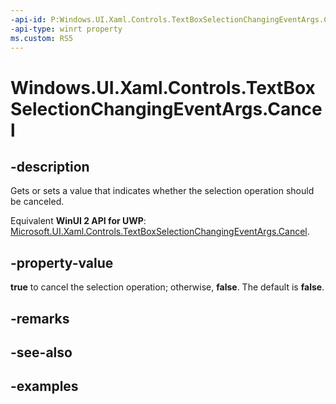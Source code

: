 ```yaml
---
-api-id: P:Windows.UI.Xaml.Controls.TextBoxSelectionChangingEventArgs.Cancel
-api-type: winrt property
ms.custom: RS5
---
```


<!-- Property syntax.
public bool Cancel { get;  set; }
-->

# Windows.UI.Xaml.Controls.TextBoxSelectionChangingEventArgs.Cancel

## -description

Gets or sets a value that indicates whether the selection operation should be canceled.

Equivalent **WinUI 2 API for UWP**: [Microsoft.UI.Xaml.Controls.TextBoxSelectionChangingEventArgs.Cancel](/windows/winui/api/microsoft.ui.xaml.controls.textboxselectionchangingeventargs.cancel).

## -property-value

**true** to cancel the selection operation; otherwise, **false**. The default is **false**.

## -remarks

## -see-also

## -examples

